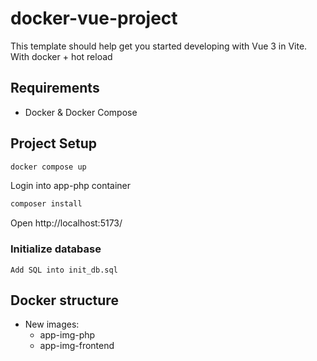 # docker-vue-project

This template should help get you started developing with Vue 3 in Vite.
With docker + hot reload

## Requirements
- Docker & Docker Compose

## Project Setup

```sh
docker compose up
```

Login into app-php container
```sh
composer install
```

Open http://localhost:5173/

### Initialize database
```
Add SQL into init_db.sql
```

## Docker structure
- New images:
  - app-img-php
  - app-img-frontend
